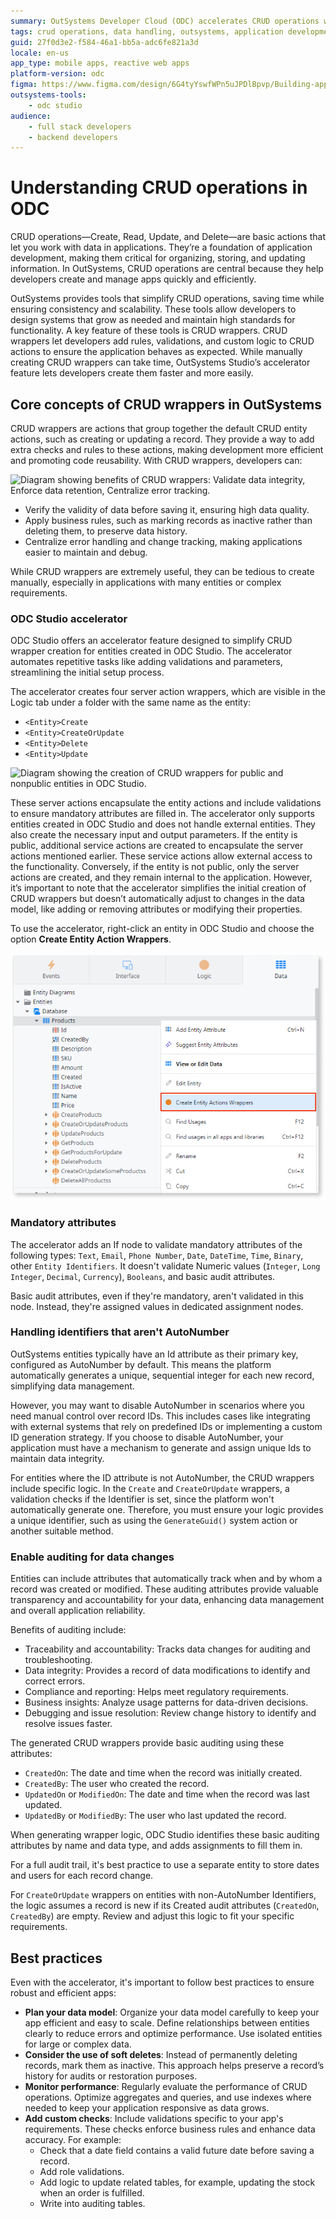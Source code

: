 ```yaml
---
summary: OutSystems Developer Cloud (ODC) accelerates CRUD operations with CRUD wrappers, enabling efficient data handling and faster development.
tags: crud operations, data handling, outsystems, application development, crud wrappers
guid: 27f0d3e2-f584-46a1-bb5a-adc6fe821a3d
locale: en-us
app_type: mobile apps, reactive web apps
platform-version: odc
figma: https://www.figma.com/design/6G4tyYswfWPn5uJPDlBpvp/Building-apps?node-id=6699-48
outsystems-tools:
    - odc studio
audience:
    - full stack developers
    - backend developers
---
```


# Understanding CRUD operations in ODC

CRUD operations—Create, Read, Update, and Delete—are basic actions that let you work with data in applications. They’re a foundation of application development, making them critical for organizing, storing, and updating information. In OutSystems, CRUD operations are central because they help developers create and manage apps quickly and efficiently.

OutSystems provides tools that simplify CRUD operations, saving time while ensuring consistency and scalability. These tools allow developers to design systems that grow as needed and maintain high standards for functionality. A key feature of these tools is CRUD wrappers. CRUD wrappers let developers add rules, validations, and custom logic to CRUD actions to ensure the application behaves as expected. While manually creating CRUD wrappers can take time, OutSystems Studio’s accelerator feature lets developers create them faster and more easily.


## Core concepts of CRUD wrappers in OutSystems

CRUD wrappers are actions that group together the default CRUD entity actions, such as creating or updating a record. They provide a way to add extra checks and rules to these actions, making development more efficient and promoting code reusability. With CRUD wrappers, developers can:

![Diagram showing benefits of CRUD wrappers: Validate data integrity, Enforce data retention, Centralize error tracking.](images/crud-wrappers-benefits-diag.png "Benefits of CRUD Wrappers")

* Verify the validity of data before saving it, ensuring high data quality.
* Apply business rules, such as marking records as inactive rather than deleting them, to preserve data history.
* Centralize error handling and change tracking, making applications easier to maintain and debug.

While CRUD wrappers are extremely useful, they can be tedious to create manually, especially in applications with many entities or complex requirements.

### ODC Studio accelerator 

ODC Studio offers an accelerator feature designed to simplify CRUD wrapper creation for entities created in ODC Studio. The accelerator automates repetitive tasks like adding validations and parameters, streamlining the initial setup process. 

The accelerator creates four server action wrappers, which are visible in the Logic tab under a folder with the same name as the entity:

* `<Entity>Create`
* `<Entity>CreateOrUpdate`
* `<Entity>Delete`
* `<Entity>Update`

![Diagram showing the creation of CRUD wrappers for public and nonpublic entities in ODC Studio.](images/crud-wrappers-actions-diag.png "CRUD Wrappers Actions")

These server actions encapsulate the entity actions and include validations to ensure mandatory attributes are filled in. The accelerator only supports entities created in ODC Studio and does not handle external entities. They also create the necessary input and output parameters. If the entity is public, additional service actions are created to encapsulate the server actions mentioned earlier. These service actions allow external access to the functionality. Conversely, if the entity is not public, only the server actions are created, and they remain internal to the application. However, it’s important to note that the accelerator simplifies the initial creation of CRUD wrappers but doesn’t automatically adjust to changes in the data model, like adding or removing attributes or modifying their properties.


To use the accelerator, right-click an entity in ODC Studio and choose the option **Create Entity Action Wrappers**.

![ODC Studio interface showing the option to create entity action wrappers for the Products entity.](images/crud-wrappers-create-odcs.png "Create Entity Actions Wrappers Option")

### Mandatory attributes

The accelerator adds an If node to validate mandatory attributes of the following types: `Text`, `Email`, `Phone Number`, `Date`, `DateTime`, `Time`, `Binary`, other `Entity Identifiers`. It doesn't validate Numeric values (`Integer`, `Long Integer`, `Decimal`, `Currency`), `Booleans`, and basic audit attributes.

Basic audit attributes, even if they're mandatory, aren't validated in this node. Instead, they're assigned values in dedicated assignment nodes.

### Handling identifiers that aren't AutoNumber

OutSystems entities typically have an Id attribute as their primary key, configured as AutoNumber by default. This means the platform automatically generates a unique, sequential integer for each new record, simplifying data management.


However, you may want to disable AutoNumber in scenarios where you need manual control over record IDs. This includes cases like integrating with external systems that rely on predefined IDs or implementing a custom ID generation strategy. If you choose to disable AutoNumber, your application must have a mechanism to generate and assign unique Ids to maintain data integrity.

For entities where the ID attribute is not AutoNumber, the CRUD wrappers include specific logic. In the `Create` and `CreateOrUpdate` wrappers, a validation checks if the Identifier is set, since the platform won't automatically generate one. Therefore, you must ensure your logic provides a unique identifier, such as using the `GenerateGuid()` system action or another suitable method.

### Enable auditing for data changes

Entities can include attributes that automatically track when and by whom a record was created or modified. These auditing attributes provide valuable transparency and accountability for your data, enhancing data management and overall application reliability.

Benefits of auditing include:

* Traceability and accountability: Tracks data changes for auditing and troubleshooting.
* Data integrity: Provides a record of data modifications to identify and correct errors.
* Compliance and reporting: Helps meet regulatory requirements.
* Business insights: Analyze usage patterns for data-driven decisions.
* Debugging and issue resolution: Review change history to identify and resolve issues faster.

The generated CRUD wrappers provide basic auditing using these attributes:

* `CreatedOn`: The date and time when the record was initially created.
* `CreatedBy`: The user who created the record.
* `UpdatedOn` or `ModifiedOn`: The date and time when the record was last updated.
* `UpdatedBy` or `ModifiedBy`: The user who last updated the record.

When generating wrapper logic, ODC Studio identifies these basic auditing attributes by name and data type, and adds assignments to fill them in.

For a full audit trail, it's best practice to use a separate entity to store dates and users for each record change.

<div class="info" markdown="1">

For `CreateOrUpdate` wrappers on entities with non-AutoNumber Identifiers, the logic assumes a record is new if its Created audit attributes (`CreatedOn`, `CreatedBy`) are empty. Review and adjust this logic to fit your specific requirements.

</div>

## Best practices

Even with the accelerator, it's important to follow best practices to ensure robust and efficient apps:

* **Plan your data model**: Organize your data model carefully to keep your app efficient and easy to scale. Define relationships between entities clearly to reduce errors and optimize performance. Use isolated entities for large or complex data.
* **Consider the use of soft deletes**: Instead of permanently deleting records, mark them as inactive. This approach helps preserve a record’s history for audits or restoration purposes.
* **Monitor performance**: Regularly evaluate the performance of CRUD operations. Optimize aggregates and queries, and use indexes where needed to keep your application responsive as data grows.
* **Add custom checks**: Include validations specific to your app's requirements. These checks enforce business rules and enhance data accuracy. For example:
    * Check that a date field contains a valid future date before saving a record.
    * Add role validations.
    * Add logic to update related tables, for example, updating the stock when an order is fulfilled.
    * Write into auditing tables.

